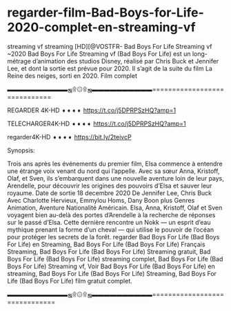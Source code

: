 # regarder-film-Bad-Boys-for-Life-2020-complet-en-streaming-vf
streaming vf
streaming [HD][@VOSTFR- Bad Boys For Life Streaming vf ~2020
Bad Boys For Life Streaming vf (Bad Boys For Life) est un long-métrage d’animation des studios Disney, réalisé par Chris Buck et Jennifer Lee, et dont la sortie est prévue pour 2020. Il s’agit de la suite du film La Reine des neiges, sorti en 2020. Film complet

▬▬▬▬▬▬▬▬▬▬ஜ۩۞۩ஜ▬▬▬▬▬▬▬▬▬▬=============================

REGARDER 4K-HD ➧➧➧➧ https://t.co/j5DPRPSzHQ?amp=1

TELECHARGER4K-HD ➧➧➧➧ https://t.co/j5DPRPSzHQ?amp=1

regarder4K-HD ➧➧➧➧ https://bit.ly/2teivcP

Synopsis:

Trois ans après les événements du premier film, Elsa commence à entendre une étrange voix venant du nord qui l’appelle. Avec sa sœur Anna, Kristoff, Olaf, et Sven, ils s’embarquent dans une nouvelle aventure loin de leur pays, Arendelle, pour découvrir les origines des pouvoirs d’Elsa et sauver leur royaume. Date de sortie 18 decembre 2020 De Jennifer Lee, Chris Buck Avec Charlotte Hervieux, Emmylou Homs, Dany Boon plus Genres Animation, Aventure Nationalité Américain. Elsa, Anna, Kristoff, Olaf et Sven voyagent bien au-delà des portes d’Arendelle à la recherche de réponses sur le passé d’Elsa. Cette dernière rencontre un Nokk — un esprit d’eau mythique prenant la forme d’un cheval — qui utilise le pouvoir de l’océan pour protéger les secrets de la forêt. regarder Bad Boys For Life (Bad Boys For Life) en Streaming, Bad Boys For Life (Bad Boys For Life) Français Streaming, Bad Boys For Life (Bad Boys For Life) Streaming gratuit, Bad Boys For Life (Bad Boys For Life) streaming complet, Bad Boys For Life (Bad Boys For Life) Streaming vf, Voir Bad Boys For Life (Bad Boys For Life) en streaming, Bad Boys For Life (Bad Boys For Life) Streaming, Bad Boys For Life (Bad Boys For Life) film gratuit complet.

▬▬▬▬▬▬▬▬▬▬ஜ۩۞۩ஜ▬▬▬▬▬▬▬▬▬▬==============================
